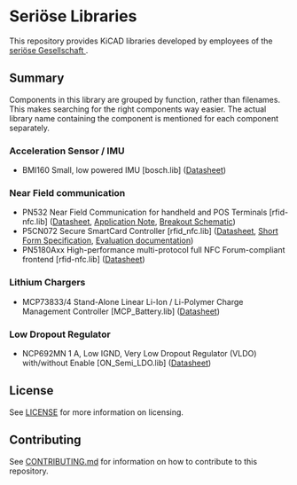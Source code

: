 # Seriöse Libraries


This repository provides KiCAD libraries developed by employees of the [seriöse Gesellschaft ](https://serioese.gmbh).


## Summary

Components in this library are grouped by function, rather than filenames. This makes searching for the right components way easier. The actual library name containing the component is mentioned for each component separately.


### Acceleration Sensor / IMU

  - BMI160 Small, low powered IMU [bosch.lib] ([Datasheet](https://ae-bst.resource.bosch.com/media/_tech/media/datasheets/BST-BMI160-DS000-07.pdf))


### Near Field communication

  - PN532 Near Field Communication for handheld and POS Terminals [rfid\-nfc.lib] ([Datasheet](https://www.nxp.com/docs/en/data-sheet/PN532_C1_SDS.pdf), [Application Note](https://cdn-shop.adafruit.com/datasheets/PN532C106_Application+Note_v1.2.pdf), [Breakout Schematic](https://cdn-learn.adafruit.com/assets/assets/000/026/820/original/rfid___nfc_pn532_16.png?1438272672))
  - P5CN072 Secure SmartCard Controller [rfid\_nfc.lib] ([Datasheet](https://www.nxp.com/docs/en/data-sheet/PN532_C1_SDS.pdf), [Short Form Specification](http://www.kormanyablak.org/e-government/2011-06-14/Google_Android_Wallet_NXP_P5CN072.pdf), [Evaluation documentation](https://www.commoncriteriaportal.org/files/epfiles/0348_ma3b.pdf))
  - PN5180Axx High-performance multi-protocol full NFC Forum-compliant frontend [rfid\-nfc.lib] ([Datasheet](https://cache.nxp.com/docs/en/data-sheet/PN5180A0XX-C3.pdf))


### Lithium Chargers

  - MCP73833/4 Stand-Alone Linear Li-Ion / Li-Polymer Charge Management Controller [MCP\_Battery.lib] ([Datasheet](http://ww1.microchip.com/downloads/en/DeviceDoc/22005a.pdf))


### Low Dropout Regulator

  - NCP692MN 1 A, Low IGND, Very Low Dropout Regulator (VLDO) with/without Enable [ON\_Semi\_LDO.lib] ([Datasheet](http://www.onsemi.com/pub/Collateral/NCP690-D.PDF))


## License

See [LICENSE](LICENSE) for more information on licensing.

## Contributing

See [CONTRIBUTING.md](CONTRIBUTING.md) for information on how to contribute to this repository.